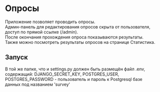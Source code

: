# Опросы

Приложение позволяет проводить опросы.  
Админ-панель для редактирования опросов скрыта от пользователя, доступ по прямой ссылке (/admin).  
После окончания прохождения опроса показываются результаты.  
Также можно посмотреть результаты опросов на странице Статистика.  

## Запуск

В той же папке, что и settings.py должен быть размещён файл .env, содержащий: DJANGO_SECRET_KEY, POSTGRES_USER, POSTGRES_PASSWORD - пользователь и пароль к Postgresql базе данных под названием 'survey'
